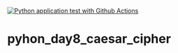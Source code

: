 [![Python application test with Github Actions](https://github.com/FanIvanTang/pyhon_day8_caesar_cipher/actions/workflows/main.yml/badge.svg)](https://github.com/FanIvanTang/pyhon_day8_caesar_cipher/actions/workflows/main.yml)
# pyhon_day8_caesar_cipher
